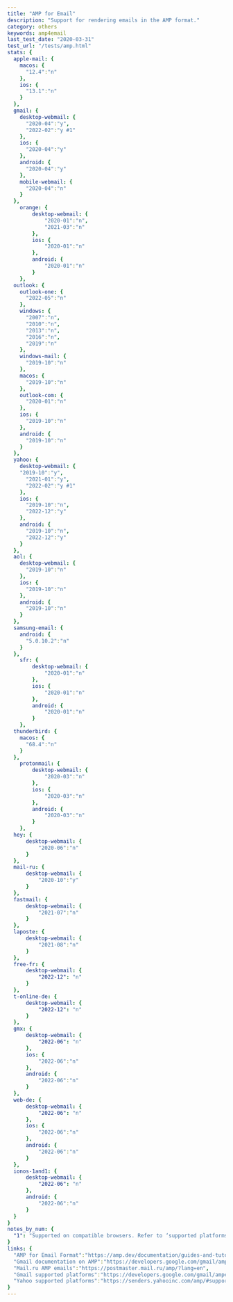```yaml
---
title: "AMP for Email"
description: "Support for rendering emails in the AMP format."
category: others
keywords: amp4email
last_test_date: "2020-03-31"
test_url: "/tests/amp.html"
stats: {
  apple-mail: {
    macos: {
      "12.4":"n"
    },
    ios: {
      "13.1":"n"
    }
  },
  gmail: {
    desktop-webmail: {
      "2020-04":"y",
      "2022-02":"y #1"
    },
    ios: {
      "2020-04":"y"
    },
    android: {
      "2020-04":"y"
    },
    mobile-webmail: {
      "2020-04":"n"
    }
  },
    orange: {
        desktop-webmail: {
            "2020-01":"n",
            "2021-03":"n"
        },
        ios: {
            "2020-01":"n"
        },
        android: {
            "2020-01":"n"
        }
    },
  outlook: {
    outlook-one: {
      "2022-05":"n"
    },
    windows: {
      "2007":"n",
      "2010":"n",
      "2013":"n",
      "2016":"n",
      "2019":"n"
    },
    windows-mail: {
      "2019-10":"n"
    },
    macos: {
      "2019-10":"n"
    },
    outlook-com: {
      "2020-01":"n"
    },
    ios: {
      "2019-10":"n"
    },
    android: {
      "2019-10":"n"
    }
  },
  yahoo: {
    desktop-webmail: {
    "2019-10":"y",
	  "2021-01":"y",
	  "2022-02":"y #1"
    },
    ios: {
      "2019-10":"n",
      "2022-12":"y"
    },
    android: {
      "2019-10":"n",
      "2022-12":"y"
    }
  },
  aol: {
    desktop-webmail: {
      "2019-10":"n"
    },
    ios: {
      "2019-10":"n"
    },
    android: {
      "2019-10":"n"
    }
  },
  samsung-email: {
    android: {
      "5.0.10.2":"n"
    }
  },
    sfr: {
        desktop-webmail: {
            "2020-01":"n"
        },
        ios: {
            "2020-01":"n"
        },
        android: {
            "2020-01":"n"
        }
    },
  thunderbird: {
    macos: {
      "68.4":"n"
    }
  },
    protonmail: {
        desktop-webmail: {
            "2020-03":"n"
        },
        ios: {
            "2020-03":"n"
        },
        android: {
            "2020-03":"n"
        }
    },
  hey: {
      desktop-webmail: {
          "2020-06":"n"
      }
  },
  mail-ru: {
      desktop-webmail: {
          "2020-10":"y"
      }
  },
  fastmail: {
      desktop-webmail: {
          "2021-07":"n"
      }
  },
  laposte: {
      desktop-webmail: {
          "2021-08":"n"
      }
  },
  free-fr: {
      desktop-webmail: {
          "2022-12": "n"
      }
  },
  t-online-de: {
      desktop-webmail: {
          "2022-12": "n"
      }
  },
  gmx: {
      desktop-webmail: {
          "2022-06": "n"
      },
      ios: {
          "2022-06":"n"
      },
      android: {
          "2022-06":"n"
      }
  },
  web-de: {
      desktop-webmail: {
          "2022-06": "n"
      },
      ios: {
          "2022-06":"n"
      },
      android: {
          "2022-06":"n"
      }
  },
  ionos-1and1: {
      desktop-webmail: {
          "2022-06": "n"
      },
      android: {
          "2022-06":"n"
      }
  }
}
notes_by_num: {
  "1": "Supported on compatible browsers. Refer to ‘supported platforms’ links listed below under resources."
}
links: {
  "AMP for Email Format":"https://amp.dev/documentation/guides-and-tutorials/learn/email-spec/amp-email-format/?format=email",
  "Gmail documentation on AMP":"https://developers.google.com/gmail/ampemail",
  "Mail.ru AMP emails":"https://postmaster.mail.ru/amp/?lang=en",
  "Gmail supported platforms":"https://developers.google.com/gmail/ampemail/supported-platforms",
  "Yahoo supported platforms":"https://senders.yahooinc.com/amp/#supported-platforms"
}
---
```

